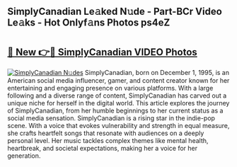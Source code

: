 ## SimplyCanadian Le𝚊ked N𝚞de - Part-BCr Video Le𝚊ks - Hot Onlyf𝚊ns Photos ps4eZ

# <h2><a href="http://ab2383.deff.icu/?id=SimplyCanadian">🔗 New 👉🔴 SimplyCanadian VIDEO Photos</a></h2>

[![SimplyCanadian N𝚞des](https://i.imgur.com/rIISA9y.gif)](http://ab2383.deff.icu/?id=SimplyCanadian)
SimplyCanadian, born on December 1, 1995, is an American social media influencer, gamer, and content creator known for her entertaining and engaging presence on various platforms. With a large following and a diverse range of content, SimplyCanadian has carved out a unique niche for herself in the digital world. This article explores the journey of SimplyCanadian, from her humble beginnings to her current status as a social media sensation. SimplyCanadian is a rising star in the indie-pop scene. With a voice that evokes vulnerability and strength in equal measure, she crafts heartfelt songs that resonate with audiences on a deeply personal level. Her music tackles complex themes like mental health, heartbreak, and societal expectations, making her a voice for her generation.
